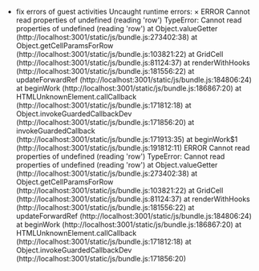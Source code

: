 - fix errors of guest activities Uncaught runtime errors:
×
ERROR
Cannot read properties of undefined (reading 'row')
TypeError: Cannot read properties of undefined (reading 'row')
    at Object.valueGetter (http://localhost:3001/static/js/bundle.js:273402:38)
    at Object.getCellParamsForRow (http://localhost:3001/static/js/bundle.js:103821:22)
    at GridCell (http://localhost:3001/static/js/bundle.js:81124:37)
    at renderWithHooks (http://localhost:3001/static/js/bundle.js:181556:22)
    at updateForwardRef (http://localhost:3001/static/js/bundle.js:184806:24)
    at beginWork (http://localhost:3001/static/js/bundle.js:186867:20)
    at HTMLUnknownElement.callCallback (http://localhost:3001/static/js/bundle.js:171812:18)
    at Object.invokeGuardedCallbackDev (http://localhost:3001/static/js/bundle.js:171856:20)
    at invokeGuardedCallback (http://localhost:3001/static/js/bundle.js:171913:35)
    at beginWork$1 (http://localhost:3001/static/js/bundle.js:191812:11)
ERROR
Cannot read properties of undefined (reading 'row')
TypeError: Cannot read properties of undefined (reading 'row')
    at Object.valueGetter (http://localhost:3001/static/js/bundle.js:273402:38)
    at Object.getCellParamsForRow (http://localhost:3001/static/js/bundle.js:103821:22)
    at GridCell (http://localhost:3001/static/js/bundle.js:81124:37)
    at renderWithHooks (http://localhost:3001/static/js/bundle.js:181556:22)
    at updateForwardRef (http://localhost:3001/static/js/bundle.js:184806:24)
    at beginWork (http://localhost:3001/static/js/bundle.js:186867:20)
    at HTMLUnknownElement.callCallback (http://localhost:3001/static/js/bundle.js:171812:18)
    at Object.invokeGuardedCallbackDev (http://localhost:3001/static/js/bundle.js:171856:20)
